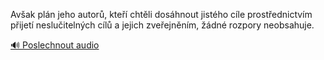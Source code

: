 
Avšak plán jeho autorů, kteří chtěli dosáhnout jistého cíle prostřednictvím přijetí neslučitelných cílů a jejich zveřejněním, žádné rozpory neobsahuje.

[🔊 Poslechnout audio](/data/7-paragraphs/audio/chapter_29/para_003-Avak-pln-jeho-autor-kte-chtli-doshnout-jis.mp3)
